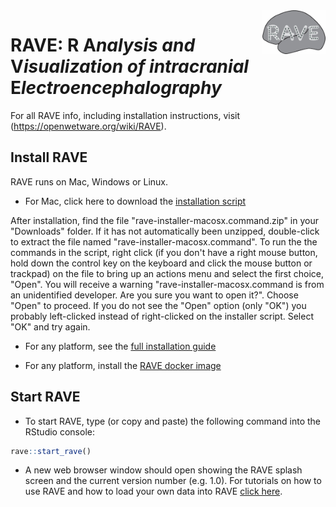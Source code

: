 <img src="inst/assets/images/logo-md.jpg" width="20%" align="right" />

# RAVE: __R__ __A__*nalysis and* __V__*isualization of intracranial* __E__*lectroencephalography*


For all RAVE info, including installation instructions, visit (https://openwetware.org/wiki/RAVE).

## Install RAVE
RAVE runs on Mac, Windows or Linux. 
  + For Mac, click here to download the [installation script](https://github.com/dipterix/instrave/raw/master/rave-installer-macosx.command.zip)
  
  After installation, find the file "rave-installer-macosx.command.zip" in your "Downloads" folder. If it has not automatically been unzipped, double-click to extract the file named "rave-installer-macosx.command". To run the the commands in the script, right click (if you don't have a right mouse button, hold down the control key on the keyboard and click the mouse button or trackpad) on the file to bring up an actions menu and select the first choice, "Open". You will receive a warning "rave-installer-macosx.command is from an unidentified developer. Are you sure you want to open it?". Choose "Open" to proceed. If you do not see the "Open" option (only "OK") you probably left-clicked instead of right-clicked on the installer script. Select "OK" and try again. 
   
 + For any platform, see the [full installation guide](./alternative_installation.md)

 + For any platform, install the [RAVE docker image](https://hub.docker.com/r/dipterix/rave)
 
## Start RAVE 

* To start RAVE, type (or copy and paste) the following command into the RStudio console:
```r
rave::start_rave()
```
* A new web browser window should open showing the RAVE splash screen and the current version number (e.g. 1.0). For tutorials on how to use RAVE and how to load your own data into RAVE [click here](https://openwetware.org/wiki/RAVE#Tutorials).


